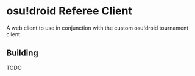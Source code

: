 # osu!droid Referee Client

A web client to use in conjunction with the custom osu!droid tournament client.

## Building

TODO
